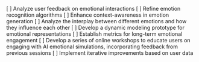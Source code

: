 [ ] Analyze user feedback on emotional interactions
[ ] Refine emotion recognition algorithms
[ ] Enhance context-awareness in emotion generation
[ ] Analyze the interplay between different emotions and how they influence each other
[ ] Develop a dynamic modeling prototype for emotional representations
[ ] Establish metrics for long-term emotional engagement
[ ] Develop a series of online workshops to educate users on engaging with AI emotional simulations, incorporating feedback from previous sessions
[ ] Implement iterative improvements based on user data